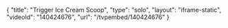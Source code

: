 {
    "title": "Trigger Ice Cream Scoop",
    "type": "solo",
    "layout": "iframe-static",
    "videoId": "140424676",
    "url": "\/tvpembed\/140424676"
}